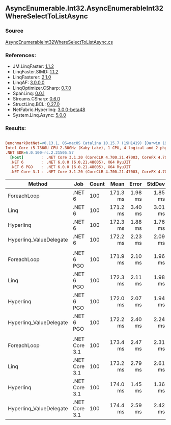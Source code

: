 ﻿## AsyncEnumerable.Int32.AsyncEnumerableInt32WhereSelectToListAsync

### Source
[AsyncEnumerableInt32WhereSelectToListAsync.cs](../LinqBenchmarks/AsyncEnumerable/Int32/AsyncEnumerableInt32WhereSelectToListAsync.cs)

### References:
- JM.LinqFaster: [1.1.2](https://www.nuget.org/packages/JM.LinqFaster/1.1.2)
- LinqFaster.SIMD: [1.1.2](https://www.nuget.org/packages/LinqFaster.SIMD/1.0.3)
- LinqFasterer: [2.1.0](https://www.nuget.org/packages/LinqFasterer/2.1.0)
- LinqAF: [3.0.0.0](https://www.nuget.org/packages/LinqAF/3.0.0.0)
- LinqOptimizer.CSharp: [0.7.0](https://www.nuget.org/packages/LinqOptimizer.CSharp/0.7.0)
- SpanLinq: [0.0.1](https://www.nuget.org/packages/SpanLinq/0.0.1)
- Streams.CSharp: [0.6.0](https://www.nuget.org/packages/Streams.CSharp/0.6.0)
- StructLinq.BCL: [0.27.0](https://www.nuget.org/packages/StructLinq/0.27.0)
- NetFabric.Hyperlinq: [3.0.0-beta48](https://www.nuget.org/packages/NetFabric.Hyperlinq/3.0.0-beta48)
- System.Linq.Async: [5.0.0](https://www.nuget.org/packages/System.Linq.Async/5.0.0)

### Results:
``` ini

BenchmarkDotNet=v0.13.1, OS=macOS Catalina 10.15.7 (19H1419) [Darwin 19.6.0]
Intel Core i5-7360U CPU 2.30GHz (Kaby Lake), 1 CPU, 4 logical and 2 physical cores
.NET SDK=6.0.100-rc.2.21505.57
  [Host]        : .NET Core 3.1.20 (CoreCLR 4.700.21.47003, CoreFX 4.700.21.47101), X64 RyuJIT
  .NET 6        : .NET 6.0.0 (6.0.21.48005), X64 RyuJIT
  .NET 6 PGO    : .NET 6.0.0 (6.0.21.48005), X64 RyuJIT
  .NET Core 3.1 : .NET Core 3.1.20 (CoreCLR 4.700.21.47003, CoreFX 4.700.21.47101), X64 RyuJIT


```
|                  Method |           Job | Count |     Mean |   Error |  StdDev |        Ratio | RatioSD | Allocated |
|------------------------ |-------------- |------ |---------:|--------:|--------:|-------------:|--------:|----------:|
|             ForeachLoop |        .NET 6 |   100 | 171.3 ms | 1.98 ms | 1.85 ms |     baseline |         |     23 KB |
|                    Linq |        .NET 6 |   100 | 171.2 ms | 3.40 ms | 3.01 ms | 1.00x faster |   0.02x |     53 KB |
|               Hyperlinq |        .NET 6 |   100 | 172.3 ms | 1.88 ms | 1.76 ms | 1.01x slower |   0.01x |     23 KB |
| Hyperlinq_ValueDelegate |        .NET 6 |   100 | 172.2 ms | 2.23 ms | 2.09 ms | 1.01x slower |   0.02x |     24 KB |
|                         |               |       |          |         |         |              |         |           |
|             ForeachLoop |    .NET 6 PGO |   100 | 171.9 ms | 2.10 ms | 1.96 ms |     baseline |         |     24 KB |
|                    Linq |    .NET 6 PGO |   100 | 172.3 ms | 2.11 ms | 1.98 ms | 1.00x slower |   0.02x |     53 KB |
|               Hyperlinq |    .NET 6 PGO |   100 | 172.0 ms | 2.07 ms | 1.94 ms | 1.00x slower |   0.02x |     24 KB |
| Hyperlinq_ValueDelegate |    .NET 6 PGO |   100 | 172.2 ms | 2.40 ms | 2.24 ms | 1.00x slower |   0.02x |     23 KB |
|                         |               |       |          |         |         |              |         |           |
|             ForeachLoop | .NET Core 3.1 |   100 | 173.4 ms | 2.47 ms | 2.31 ms |     baseline |         |     18 KB |
|                    Linq | .NET Core 3.1 |   100 | 173.2 ms | 2.79 ms | 2.61 ms | 1.00x faster |   0.02x |     52 KB |
|               Hyperlinq | .NET Core 3.1 |   100 | 174.0 ms | 1.45 ms | 1.36 ms | 1.00x slower |   0.02x |     22 KB |
| Hyperlinq_ValueDelegate | .NET Core 3.1 |   100 | 174.4 ms | 2.59 ms | 2.42 ms | 1.01x slower |   0.02x |     22 KB |

